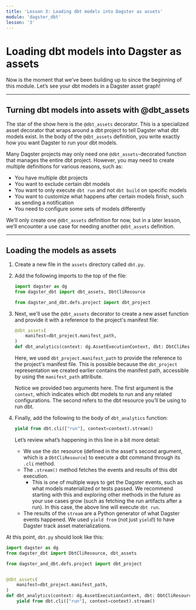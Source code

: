 ```yaml
---
title: 'Lesson 3: Loading dbt models into Dagster as assets'
module: 'dagster_dbt'
lesson: '3'
---
```


# Loading dbt models into Dagster as assets

Now is the moment that we’ve been building up to since the beginning of this module. Let’s see your dbt models in a Dagster asset graph!

---

## Turning dbt models into assets with  @dbt_assets

The star of the show here is the `@dbt_assets` decorator. This is a specialized asset decorator that wraps around a dbt project to tell Dagster what dbt models exist. In the body of the `@dbt_assets` definition, you write exactly how you want Dagster to run your dbt models.

Many Dagster projects may only need one `@dbt_assets`-decorated function that manages the entire dbt project. However, you may need to create multiple definitions for various reasons, such as:

- You have multiple dbt projects
- You want to exclude certain dbt models
- You want to only execute `dbt run` and not `dbt build` on specific models
- You want to customize what happens after certain models finish, such as sending a notification
- You need to configure some sets of models differently

We’ll only create one `@dbt_assets` definition for now, but in a later lesson, we’ll encounter a use case for needing another `@dbt_assets` definition.

---

## Loading the models as assets

1. Create a new file in the `assets` directory called `dbt.py`.

2. Add the following imports to the top of the file:

   ```python
   import dagster as dg
   from dagster_dbt import dbt_assets, DbtCliResource
   
   from dagster_and_dbt.defs.project import dbt_project
   ```

3. Next, we'll use the `@dbt_assets` decorator to create a new asset function and provide it with a reference to the project's manifest file:

   ```python
   @dbt_assets(
       manifest=dbt_project.manifest_path,
   )
   def dbt_analytics(context: dg.AssetExecutionContext, dbt: DbtCliResource):
   ```

   Here, we used `dbt_project.manifest_path` to provide the reference to the project's manifest file. This is possible because the `dbt_project` representation we created earlier contains the manifest path, accessible by using the `manifest_path` attribute.

   Notice we provided two arguments here. The first argument is the `context`, which indicates which dbt models to run and any related configurations. The second refers to the dbt resource you’ll be using to run dbt.

4. Finally, add the following to the body of `dbt_analytics` function:

   ```python
   yield from dbt.cli(["run"], context=context).stream()
   ```

   Let’s review what’s happening in this line in a bit more detail:

   - We use the `dbt` resource (defined in the asset's second argument, which is a `DbtCliResource`) to execute a dbt command through its `.cli` method.
   - The `.stream()` method fetches the events and results of this dbt execution.
     - This is one of multiple ways to get the Dagster events, such as what models materialized or tests passed. We recommend starting with this and exploring other methods in the future as your use cases grow (such as fetching the run artifacts after a run). In this case, the above line will execute `dbt run`.
   - The results of the `stream` are a Python generator of what Dagster events happened. We used `yield from` (not just `yield`!) to have Dagster track asset materializations.

At this point, `dbt.py` should look like this:

```python
import dagster as dg
from dagster_dbt import DbtCliResource, dbt_assets

from dagster_and_dbt.defs.project import dbt_project


@dbt_assets(
    manifest=dbt_project.manifest_path,
)
def dbt_analytics(context: dg.AssetExecutionContext, dbt: DbtCliResource):
    yield from dbt.cli(["run"], context=context).stream()
```
